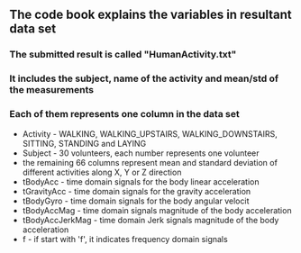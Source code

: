 ## The code book explains the variables in resultant data set
### The submitted result is called "HumanActivity.txt"
### It includes the subject, name of the activity and mean/std of the measurements
### Each of them represents one column in the data set
* Activity - WALKING, WALKING_UPSTAIRS, WALKING_DOWNSTAIRS, SITTING, STANDING and LAYING
* Subject - 30 volunteers, each number represents one volunteer
* the remaining 66 columns represent mean and standard deviation of different activities along X, Y or Z direction
* tBodyAcc - time domain signals for the body linear acceleration
* tGravityAcc - time domain signals for the gravity acceleration
* tBodyGyro - time domain signals for the body angular velocit
* tBodyAccMag - time domain signals magnitude of the body acceleration
* tBodyAccJerkMag - time domain Jerk signals magnitude of the body acceleration
* f - if start with 'f', it indicates frequency domain signals


